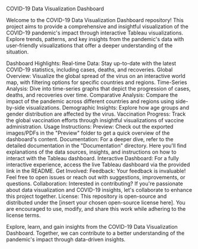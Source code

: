 COVID-19 Data Visualization Dashboard


Welcome to the COVID-19 Data Visualization Dashboard repository! This project aims to provide a comprehensive and insightful visualization of the COVID-19 pandemic's impact through interactive Tableau visualizations. Explore trends, patterns, and key insights from the pandemic's data with user-friendly visualizations that offer a deeper understanding of the situation.

Dashboard Highlights:
Real-time Data: Stay up-to-date with the latest COVID-19 statistics, including cases, deaths, and recoveries.
Global Overview: Visualize the global spread of the virus on an interactive world map, with filtering options for specific countries and regions.
Time-Series Analysis: Dive into time-series graphs that depict the progression of cases, deaths, and recoveries over time.
Comparative Analysis: Compare the impact of the pandemic across different countries and regions using side-by-side visualizations.
Demographic Insights: Explore how age groups and gender distribution are affected by the virus.
Vaccination Progress: Track the global vaccination efforts through insightful visualizations of vaccine administration.
Usage Instructions:
Preview: Check out the exported images/PDFs in the "Preview" folder to get a quick overview of the dashboard's content.
Documentation: For a deeper dive, refer to the detailed documentation in the "Documentation" directory. Here you'll find explanations of the data sources, insights, and instructions on how to interact with the Tableau dashboard.
Interactive Dashboard: For a fully interactive experience, access the live Tableau dashboard via the provided link in the README.
Get Involved:
Feedback: Your feedback is invaluable! Feel free to open issues or reach out with suggestions, improvements, or questions.
Collaboration: Interested in contributing? If you're passionate about data visualization and COVID-19 insights, let's collaborate to enhance this project together.
License:
This repository is open-source and distributed under the [insert your chosen open-source license here]. You are encouraged to use, modify, and share this work while adhering to the license terms.

Explore, learn, and gain insights from the COVID-19 Data Visualization Dashboard. Together, we can contribute to a better understanding of the pandemic's impact through data-driven insights.
